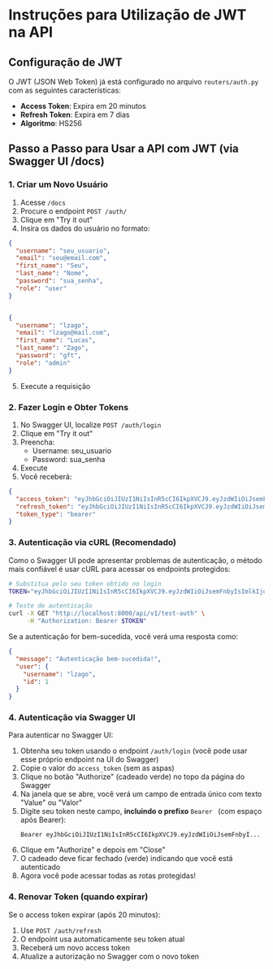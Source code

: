# Instruções para Utilização de JWT na API

## Configuração de JWT

O JWT (JSON Web Token) já está configurado no arquivo `routers/auth.py` com as seguintes características:

- **Access Token**: Expira em 20 minutos
- **Refresh Token**: Expira em 7 dias
- **Algoritmo**: HS256


## Passo a Passo para Usar a API com JWT (via Swagger UI /docs)

### 1. Criar um Novo Usuário

1. Acesse `/docs`
2. Procure o endpoint `POST /auth/`
3. Clique em "Try it out"
4. Insira os dados do usuário no formato:
```json
{
  "username": "seu_usuario",
  "email": "seu@email.com",
  "first_name": "Seu",
  "last_name": "Nome",
  "password": "sua_senha",
  "role": "user"
}


{
  "username": "lzago",
  "email": "lzago@mail.com",
  "first_name": "Lucas",
  "last_name": "Zago",
  "password": "gft",
  "role": "admin"
}
```
5. Execute a requisição

### 2. Fazer Login e Obter Tokens

1. No Swagger UI, localize `POST /auth/login`
2. Clique em "Try it out"
3. Preencha:
   - Username: seu_usuario
   - Password: sua_senha
4. Execute
5. Você receberá:
```json
{
  "access_token": "eyJhbGciOiJIUzI1NiIsInR5cCI6IkpXVCJ9.eyJzdWIiOiJsemFnbyIsImlkIjoxLCJleHAiOjE3NTIyODY0Mzd9.gDg3uk4b0_eMtPu4VrbfpsYeYRM8TAQxIwI7f2HrJ10",
  "refresh_token": "eyJhbGciOiJIUzI1NiIsInR5cCI6IkpXVCJ9.eyJzdWIiOiJsemFnbyIsImlkIjoxLCJleHAiOjE3NTI4OTAwMzd9.RY0GpaChzbsNW8LL0hPeEamjGxV9QD6VdixMOOBLUGI",
  "token_type": "bearer"
}
```

### 3. Autenticação via cURL (Recomendado)

Como o Swagger UI pode apresentar problemas de autenticação, o método mais confiável é usar cURL para acessar os endpoints protegidos:

```bash
# Substitua pelo seu token obtido no login
TOKEN="eyJhbGciOiJIUzI1NiIsInR5cCI6IkpXVCJ9.eyJzdWIiOiJsemFnbyIsImlkIjoxLCJleHAiOjE3NTIyODY0Mzd9.gDg3uk4b0_eMtPu4VrbfpsYeYRM8TAQxIwI7f2HrJ10"

# Teste de autenticação
curl -X GET "http://localhost:8000/api/v1/test-auth" \
     -H "Authorization: Bearer $TOKEN"
```

Se a autenticação for bem-sucedida, você verá uma resposta como:
```json
{
  "message": "Autenticação bem-sucedida!",
  "user": {
    "username": "lzago",
    "id": 1
  }
}
```

### 4. Autenticação via Swagger UI

Para autenticar no Swagger UI:

1. Obtenha seu token usando o endpoint `/auth/login` (você pode usar esse próprio endpoint na UI do Swagger)
2. Copie o valor do `access_token` (sem as aspas)
3. Clique no botão "Authorize" (cadeado verde) no topo da página do Swagger
4. Na janela que se abre, você verá um campo de entrada único com texto "Value" ou "Valor"
5. Digite seu token neste campo, **incluindo o prefixo** `Bearer ` (com espaço após Bearer):
   ```
   Bearer eyJhbGciOiJIUzI1NiIsInR5cCI6IkpXVCJ9.eyJzdWIiOiJsemFnbyI...
   ```
6. Clique em "Authorize" e depois em "Close"
7. O cadeado deve ficar fechado (verde) indicando que você está autenticado
8. Agora você pode acessar todas as rotas protegidas!

### 4. Renovar Token (quando expirar)

Se o access token expirar (após 20 minutos):

1. Use `POST /auth/refresh`
2. O endpoint usa automaticamente seu token atual
3. Receberá um novo access token
4. Atualize a autorização no Swagger com o novo token

